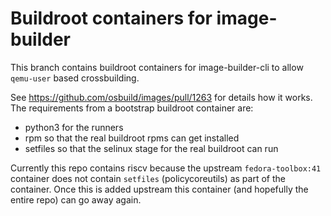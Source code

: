 # Buildroot containers for image-builder

This branch contains buildroot containers for image-builder-cli
to allow `qemu-user` based crossbuilding.

See https://github.com/osbuild/images/pull/1263 for details how
it works. The requirements from a bootstrap buildroot container
are:
* python3 for the runners
* rpm so that the real buildroot rpms can get installed
* setfiles so that the selinux stage for the real buildroot can run

Currently this repo contains riscv because the upstream
`fedora-toolbox:41` container does not contain `setfiles` 
(policycoreutils) as part of the container. Once this is added
upstream this container (and hopefully the entire repo) can go
away again.

